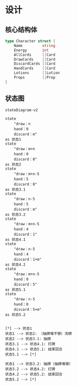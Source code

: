 # 设计

## 核心结构体
```go
type Character struct {
	Name         string
	Energy       int
	AllCards     []Card
	DrawCards    []Card
	DiscardCards []Card
	HandCards    []Card
	Lotions      []Lotion
	Props        []Prop
}
```





## 状态图
```mermaid
stateDiagram-v2

state 
    "draw：n
    hand：0
    discard：m" 
as 状态1
state 
    "draw：m+n
    hand：0
    discard：0" 
as 状态2
state 
    "draw：m+n-5
    hand：5
    discard：0" 
as 状态3.1
state 
    "draw：n-5
    hand：5
    discard：m" 
as 状态3.2
state 
    "draw：m+n-5
    hand：4
    discard：1" 
as 状态4.1
state 
    "draw：n-5
    hand：4
    discard：1+m" 
as 状态4.2
state 
    "draw：m+n-5
    hand：0
    discard：5" 
as 状态5.1
state 
    "draw：n-5
    hand：0
    discard：5+m" 
as 状态5.2


[*] --> 状态1
状态1 --> 状态2: （抽牌堆不够）洗牌
状态2 --> 状态3.1: 抽牌
状态3.1 --> 状态4.1: 打牌
状态4.1 --> 状态5.1: 结束回合
状态5.1 --> [*]

状态1 --> 状态3.2: 抽牌（抽牌堆够）
状态3.2 --> 状态4.2: 打牌
状态4.2 --> 状态5.2: 结束回合
状态5.2 --> [*]

```







<!-- # character
1、good
2、bad： level1、2、3
同一个结构体，
```
type struct Person {
    Name string
    Health int
    BaseAttack int
    BaseDefence int
    Weapon WeaponS
    Armor ArmorS
    Props PropsS
}
```

# action
combat
1、good act
1.1、props active
1.2、good.attack vs bad.defence
1.3、good.health
2、bad act
2.1、props active（nil）
2.2、bad.attack vs good.defence
2.3、bad.health
以上为for循环。  结束后，成功，触发 随机物品掉落（属性、weapon、armor、props）

# progress
0、init good
1、random gen bad
2、combat
2.1、success -> get booty -> return 1
2.2、failed -> return 0 -->


